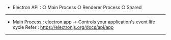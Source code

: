 - Electron API :
  ○ Main Process
  ○ Renderer Process
  ○ Shared

---

- Main Process :
  electron.app -> Controls your application's event life cycle
  Refer : https://electronjs.org/docs/api/app

---
